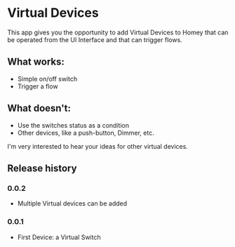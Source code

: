 # Virtual Devices

This app gives you the opportunity to add Virtual Devices to Homey that can be operated from the UI Interface and that can trigger flows.

## What works:

* Simple on/off switch
* Trigger a flow

## What doesn't:

* Use the switches status as a condition
* Other devices, like a push-button, Dimmer, etc.

I'm very interested to hear your ideas for other virtual devices. 


## Release history

### 0.0.2

* Multiple Virtual devices can be added

### 0.0.1

* First Device: a Virtual Switch
